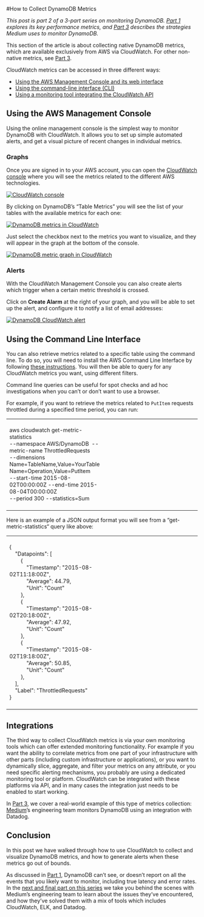 #How to Collect DynamoDB Metrics

*This post is part 2 of a 3-part series on monitoring DynamoDB. [Part 1](https://www.datadoghq.com/blog/top-dynamodb-performance-metrics) explores its key performance metrics, and [Part 3](https://www.datadoghq.com/blog/how-medium-monitors-dynamodb-performance) describes the strategies Medium uses to monitor DynamoDB.*

This section of the article is about collecting native DynamoDB metrics, which are available exclusively from AWS via CloudWatch. For other non-native metrics, see [Part 3](https://www.datadoghq.com/blog/how-medium-monitors-dynamodb-performance).

CloudWatch metrics can be accessed in three different ways:

-   [Using the AWS Management Console and its web interface](#console)
-   [Using the command-line interface (CLI)](#cli)
-   [Using a monitoring tool integrating the CloudWatch API](#integrations)

<div class="anchor" id="console" />

## Using the AWS Management Console

Using the online management console is the simplest way to monitor DynamoDB with CloudWatch. It allows you to set up simple automated alerts, and get a visual picture of recent changes in individual metrics.

### Graphs

Once you are signed in to your AWS account, you can open the [CloudWatch console](https://console.aws.amazon.com/cloudwatch/home) where you will see the metrics related to the different AWS technologies.

[![CloudWatch console](https://don08600y3gfm.cloudfront.net/ps3b/blog/images/2015-09-dynamodb/2-01b.png)](https://don08600y3gfm.cloudfront.net/ps3b/blog/images/2015-09-dynamodb/2-01b.png)

By clicking on DynamoDB’s “Table Metrics” you will see the list of your tables with the available metrics for each one:

[![DynamoDB metrics in CloudWatch](https://don08600y3gfm.cloudfront.net/ps3b/blog/images/2015-09-dynamodb/2-02b.png)](https://don08600y3gfm.cloudfront.net/ps3b/blog/images/2015-09-dynamodb/2-02b.png)

Just select the checkbox next to the metrics you want to visualize, and they will appear in the graph at the bottom of the console.

[![DynamoDB metric graph in CloudWatch](https://don08600y3gfm.cloudfront.net/ps3b/blog/images/2015-09-dynamodb/2-03b.png)](https://don08600y3gfm.cloudfront.net/ps3b/blog/images/2015-09-dynamodb/2-03b.png)

### Alerts

With the CloudWatch Management Console you can also create alerts which trigger when a certain metric threshold is crossed.

Click on **Create Alarm** at the right of your graph, and you will be able to set up the alert, and configure it to notify a list of email addresses:

[![DynamoDB CloudWatch alert](https://don08600y3gfm.cloudfront.net/ps3b/blog/images/2015-09-dynamodb/2-04b.png)](https://don08600y3gfm.cloudfront.net/ps3b/blog/images/2015-09-dynamodb/2-04b.png)

<div class="anchor" id="cli" />

## Using the Command Line Interface

You can also retrieve metrics related to a specific table using the command line. To do so, you will need to install the AWS Command Line Interface by following [these instructions](http://docs.aws.amazon.com/cli/latest/userguide/cli-chap-welcome.html). You will then be able to query for any CloudWatch metrics you want, using different filters.

Command line queries can be useful for spot checks and ad hoc investigations when you can’t or don’t want to use a browser.

For example, if you want to retrieve the metrics related to `PutItem` requests throttled during a specified time period, you can run:

<table>
<colgroup>
<col width="50%" />
<col width="50%" />
</colgroup>
<tbody>
<tr class="odd">
<td align="left"><div class="crayon-pre" style="font-size: 14px !important; line-height: 18px !important; -moz-tab-size:4; -o-tab-size:4; -webkit-tab-size:4; tab-size:4;">
<div id="crayon-55fc5b58d1fde637588618-1" class="crayon-line">
 
</div>
<div id="crayon-55fc5b58d1fde637588618-2" class="crayon-line">
aws cloudwatch get-metric-statistics
</div>
<div id="crayon-55fc5b58d1fde637588618-3" class="crayon-line">
--namespace AWS/DynamoDB  --metric-name ThrottledRequests
</div>
<div id="crayon-55fc5b58d1fde637588618-4" class="crayon-line">
--dimensions Name=TableName,Value=YourTable Name=Operation,Value=PutItem
</div>
<div id="crayon-55fc5b58d1fde637588618-5" class="crayon-line">
--start-time 2015-08-02T00:00:00Z --end-time 2015-08-04T00:00:00Z
</div>
<div id="crayon-55fc5b58d1fde637588618-6" class="crayon-line">
--period 300 --statistics=Sum
</div>
<div id="crayon-55fc5b58d1fde637588618-7" class="crayon-line">
 
</div>
</div></td>
</tr>
</tbody>
</table>

Here is an example of a JSON output format you will see from a “get-metric-statistics“ query like above:

<table>
<colgroup>
<col width="50%" />
<col width="50%" />
</colgroup>
<tbody>
<tr class="odd">
<td align="left"><div class="crayon-pre" style="font-size: 14px !important; line-height: 18px !important; -moz-tab-size:4; -o-tab-size:4; -webkit-tab-size:4; tab-size:4;">
<div id="crayon-55fc5b58d1fed521769294-1" class="crayon-line">
 
</div>
<div id="crayon-55fc5b58d1fed521769294-2" class="crayon-line">
{
</div>
<div id="crayon-55fc5b58d1fed521769294-3" class="crayon-line">
    &quot;Datapoints&quot;: [
</div>
<div id="crayon-55fc5b58d1fed521769294-4" class="crayon-line">
        {
</div>
<div id="crayon-55fc5b58d1fed521769294-5" class="crayon-line">
            &quot;Timestamp&quot;: &quot;2015-08-02T11:18:00Z&quot;,
</div>
<div id="crayon-55fc5b58d1fed521769294-6" class="crayon-line">
            &quot;Average&quot;: 44.79,
</div>
<div id="crayon-55fc5b58d1fed521769294-7" class="crayon-line">
            &quot;Unit&quot;: &quot;Count&quot;
</div>
<div id="crayon-55fc5b58d1fed521769294-8" class="crayon-line">
        },
</div>
<div id="crayon-55fc5b58d1fed521769294-9" class="crayon-line">
        {
</div>
<div id="crayon-55fc5b58d1fed521769294-10" class="crayon-line">
            &quot;Timestamp&quot;: &quot;2015-08-02T20:18:00Z&quot;,
</div>
<div id="crayon-55fc5b58d1fed521769294-11" class="crayon-line">
            &quot;Average&quot;: 47.92,
</div>
<div id="crayon-55fc5b58d1fed521769294-12" class="crayon-line">
            &quot;Unit&quot;: &quot;Count&quot;
</div>
<div id="crayon-55fc5b58d1fed521769294-13" class="crayon-line">
        },
</div>
<div id="crayon-55fc5b58d1fed521769294-14" class="crayon-line">
        {
</div>
<div id="crayon-55fc5b58d1fed521769294-15" class="crayon-line">
            &quot;Timestamp&quot;: &quot;2015-08-02T19:18:00Z&quot;,
</div>
<div id="crayon-55fc5b58d1fed521769294-16" class="crayon-line">
            &quot;Average&quot;: 50.85,
</div>
<div id="crayon-55fc5b58d1fed521769294-17" class="crayon-line">
            &quot;Unit&quot;: &quot;Count&quot;
</div>
<div id="crayon-55fc5b58d1fed521769294-18" class="crayon-line">
        },
</div>
<div id="crayon-55fc5b58d1fed521769294-19" class="crayon-line">
    ],
</div>
<div id="crayon-55fc5b58d1fed521769294-20" class="crayon-line">
    &quot;Label&quot;: &quot;ThrottledRequests&quot;
</div>
<div id="crayon-55fc5b58d1fed521769294-21" class="crayon-line">
}
</div>
<div id="crayon-55fc5b58d1fed521769294-22" class="crayon-line">
 
</div>
</div></td>
</tr>
</tbody>
</table>

<div class="anchor" id="integrations" />

## Integrations

The third way to collect CloudWatch metrics is via your own monitoring tools which can offer extended monitoring functionality. For example if you want the ability to correlate metrics from one part of your infrastructure with other parts (including custom infrastructure or applications), or you want to dynamically slice, aggregate, and filter your metrics on any attribute, or you need specific alerting mechanisms, you probably are using a dedicated monitoring tool or platform. CloudWatch can be integrated with these platforms via API, and in many cases the integration just needs to be enabled to start working.

In [Part 3](https://www.datadoghq.com/blog/how-medium-monitors-dynamodb-performance), we cover a real-world example of this type of metrics collection: [Medium](https://medium.com/)’s engineering team monitors DynamoDB using an integration with Datadog.

## Conclusion

In this post we have walked through how to use CloudWatch to collect and visualize DynamoDB metrics, and how to generate alerts when these metrics go out of bounds.

As discussed in [Part 1](https://www.datadoghq.com/blog/top-dynamodb-performance-metrics), DynamoDB can’t see, or doesn’t report on all the events that you likely want to monitor, including true latency and error rates. In the [next and final part on this series](https://www.datadoghq.com/blog/how-medium-monitors-dynamodb-performance) we take you behind the scenes with Medium’s engineering team to learn about the issues they’ve encountered, and how they’ve solved them with a mix of tools which includes CloudWatch, ELK, and Datadog.
